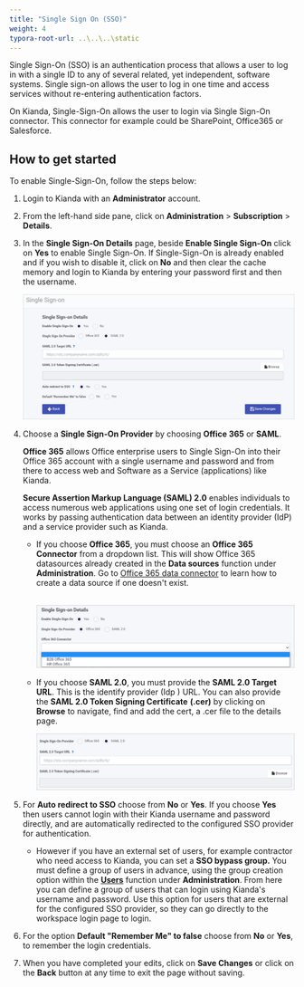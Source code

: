 ```yaml
---
title: "Single Sign On (SSO)"
weight: 4
typora-root-url: ..\..\..\static
---
```


Single Sign-On (SSO) is an authentication process that allows a user to log in with a single ID to any of several related, yet independent, software systems. Single sign-on allows the user to log in one time and access services without re-entering authentication factors.

On Kianda, Single-Sign-On allows the user to login via Single Sign-On connector. This connector for example could be SharePoint, Office365 or Salesforce. 

## How to get started

To enable Single-Sign-On, follow the steps below:

1. Login to Kianda with an **Administrator** account.

2. From the left-hand side pane, click on **Administration** > **Subscription** > **Details**. 

3. In the **Single Sign-On Details** page, beside **Enable Single Sign-On** click on **Yes** to enable Single Sign-On. If Single-Sign-On is already enabled and if you wish to disable it, click on **No** and then clear the cache memory and login to Kianda by entering your password first and then the username.

   ![Enable Single Sign-On](/images/single-sign-on.jpg)

4. Choose a **Single Sign-On Provider** by choosing **Office 365** or **SAML**. 

   **Office 365** allows Office enterprise users to Single Sign-On into their Office 365 account with a single username and password and from there to access web and Software as a Service (applications) like Kianda. 

   **Secure Assertion Markup Language (SAML) 2.0** enables individuals to access numerous web applications using one set of login credentials. It works by passing authentication data between an identity provider (IdP) and a service provider such as Kianda.

   - If you choose **Office 365**, you must choose an **Office 365 Connector** from a dropdown list. This will show Office 365 datasources already created in the **Data sources** function under **Administration**. Go to [Office 365 data connector](/docs/platform/connectors/office-365/) to learn how to create a data source if one doesn't exist.

     ​     ![Office 365 data connector](/images/office365-signon.jpg)

   - If you choose **SAML 2.0**, you must provide the **SAML 2.0 Target URL**. This is the identify provider (Idp ) URL. You can also provide the **SAML 2.0 Token Signing Certificate** **(.cer)** by clicking on **Browse** to navigate, find and add the cert, a .cer file to the details page.

     ![SAML options](/images/saml.jpg)

5. For **Auto redirect to SSO** choose from **No** or **Yes**. If you choose **Yes** then users cannot login with their Kianda username and password directly, and are automatically redirected to the configured SSO provider for authentication.

   - However if you have an external set of users, for example contractor who need access to Kianda, you can set a **SSO bypass group.** You must define a group of users in advance, using the group creation option within the [**Users**](/docs/platform/administration/users/) function under **Administration**. From here you can define a group of users that can login using Kianda's username and password. Use this option for users that are external for the configured SSO provider, so they can go directly to the workspace login page to login.

6. For the option **Default "Remember Me" to false** choose from **No** or **Yes**, to remember the login credentials.

7. When you have completed your edits, click on **Save Changes** or click on the **Back** button at any time to exit the page without saving. 

   
